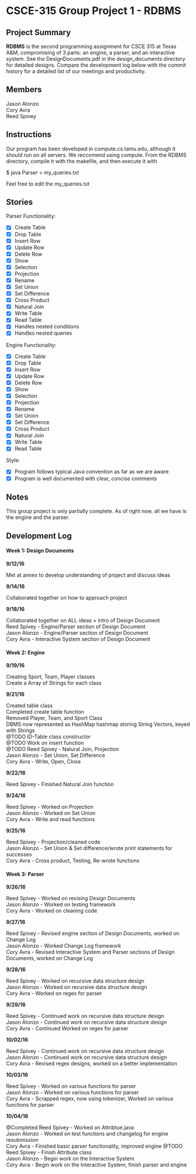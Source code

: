 # CSCE-315 Group Project 1 - RDBMS

## Project Summary

**RDBMS** is the second programming assignment for CSCE 315 at Texas A&M, compromising of 3 parts: an engine, a parser, and an interactive system. See the DesignDocuments.pdf in the design_documents directory for detailed designs. Compare the development log below with the commit history for a detailed list of our meetings and productivity.

## Members
Jason Alonzo<br>
Cory Avra<br>
Reed Spivey<br>

## Instructions
Our program has been developed in compute.cs.tamu.edu, although it should run on all servers. We reccomend using compute. From the RDBMS directory, compile it with the makefile, and then execute it with 

$ java Parser < my_queries.txt 

Feel free to edit the my_queries.txt  

## Stories

Parser Functionality: 

- [x] Create Table
- [x] Drop Table
- [x] Insert Row
- [x] Update Row
- [x] Delete Row
- [x] Show
- [x] Selection
- [x] Projection
- [x] Rename
- [x] Set Union
- [x] Set Difference
- [x] Cross Product
- [x] Natural Join
- [x] Write Table
- [x] Read Table
- [x] Handles nested conditions
- [x] Handles nested queries

Engine Functionality: 

- [x] Create Table
- [x] Drop Table
- [x] Insert Row
- [x] Update Row
- [x] Delete Row
- [x] Show
- [x] Selection
- [x] Projection
- [x] Rename
- [x] Set Union
- [x] Set Difference
- [x] Cross Product
- [x] Natural Join
- [x] Write Table
- [x] Read Table

Style:

- [x] Program follows typical Java convention as far as we are aware
- [x] Program is well documented with clear, concise comments

## Notes
This group project is only partially complete. As of right now, all we have is the engine and the parser. 

## Development Log

#### Week 1: Design Documents

**9/12/16**

Met at annex to develop understanding of project and discuss ideas

**9/14/16**

Collaborated together on how to approach project

**9/18/16**

Collaborated together on ALL ideas + intro of Design Document<br/>
Reed Spivey - Engine/Parser section of Design Document<br/>
Jason Alonzo - Engine/Parser section of Design Document<br/>
Cory Avra - Interactive System section of Design Document

#### Week 2: Engine

**9/19/16**

Creating Sport, Team, Player classes<br/>
Create a Array of Strings for each class

**9/21/16**

Created table class<br/>
Completed create table function<br/>
Removed Player, Team, and Sport Class<br/>
DBMS now represented as HashMap hashmap storing String Vectors, keyed with Strings<br/>
@TODO ID-Table class constructor<br/>
@TODO Work on insert function<br/>
@TODO Reed Spivey - Natural Join, Projection<br/>
      Jason Alonzo - Set Union, Set Difference<br/>
      Cory Avra - Write, Open, Close

**9/22/16**

Reed Spivey - Finished Natural Join function

**9/24/16**

Reed Spivey - Worked on Projection<br/>
Jason Alonzo - Worked on Set Union<br/>
Cory Avra - Write and read functions

**9/25/16**

Reed Spivey - Projection/cleaned code<br/>
Jason Alonzo - Set Union & Set difference/wrote print statements for successes<br/>
Cory Avra - Cross product, Testing, Re-wrote functions

#### Week 3: Parser

**9/26/16**

Reed Spivey - Worked on revising Design Documents<br/>
Jason Alonzo - Worked on testing framework<br/>
Cory Avra - Worked on cleaning code

**9/27/16**

Reed Spivey - Revised engine section of Design Documents, worked on Change Log<br/>
Jason Alonzo - Worked Change Log framework<br/>
Cory Avra - Revised Interactive System and Parser sections of Design Documents, worked on Change Log

**9/28/16**

Reed Spivey - Worked on recursive data structure design<br/>
Jason Alonzo - Worked on recursive data structure design<br/>
Cory Avra - Worked on regex for parser

**9/29/16**

Reed Spivey - Continued work on recursive data structure design<br/>
Jason Alonzo - Continued work on recursive data structure design<br/>
Cory Avra - Continued Worked on regex for parser

**10/02/16**

Reed Spivey - Continued work on recursive data structure design<br/>
Jason Alonzo - Continued work on recursive data structure design<br/>
Cory Avra - Revised regex designs, worked on a better implementation

**10/03/16**

Reed Spivey - Worked on various functions for parser<br/>
Jason Alonzo - Worked on various functions for parser<br/>
Cory Avra - Scrapped regex, now using tokenizer, Worked on various functions for parser

**10/04/16**

@Completed
Reed Spivey - Worked on Attribtue.java<br/>
Jason Alonzo - Worked on test functions and changelog for engine resubmission<br/>
Cory Avra - Finished basic parser functionality, improved engine
@TODO
Reed Spivey - Finish Attribute class<br/>
Jason Alonzo - Begin work on the Interactive System<br/>
Cory Avra - Begin work on the Interactive System, finish parser and engine

